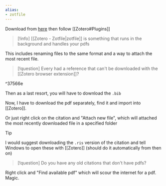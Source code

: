 ```yaml
---
alias:
- zotfile
---
```


Download from [here](http://zotfile.com/) then follow [[Zotero#Plugins]]

> [!info] 
> [[Zotero - Zotfile|zotfile]] is something that runs in the background and handles your pdfs

This includes renaming files to the same format and a way to attach the most recent file.

> [!question] 
> Every had a reference that can't be downloaded with the [[Zotero browser extension]]?

^37566e

Then as a last resort, you will have to download the `.bib` 

Now, I have to download the pdf separately, find it and import into [[Zotero]].

Or just right click on the citation and "Attach new file", which will attached the most recently downloaded file in a specified folder

> [!tip] 
> I would suggest downloading the `.ris` version of the citation and tell Windows to open these with [[Zotero]] (should do it automatically from then on)

> [!question] 
> Do you have any old citations that don't have pdfs?

Right click and "Find available pdf" which will scour the internet for a pdf. Magic.